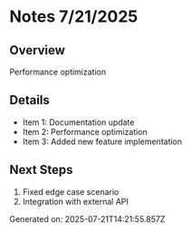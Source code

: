 # Notes 7/21/2025

## Overview
Performance optimization

## Details
- Item 1: Documentation update
- Item 2: Performance optimization
- Item 3: Added new feature implementation

## Next Steps
1. Fixed edge case scenario
2. Integration with external API

Generated on: 2025-07-21T14:21:55.857Z
